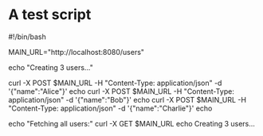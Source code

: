 # A test script 

#!/bin/bash

MAIN_URL="http://localhost:8080/users"

echo "Creating 3 users..."

curl -X POST $MAIN_URL -H "Content-Type: application/json" -d '{"name":"Alice"}'
echo
curl -X POST $MAIN_URL -H "Content-Type: application/json" -d '{"name":"Bob"}'
echo
curl -X POST $MAIN_URL -H "Content-Type: application/json" -d '{"name":"Charlie"}'
echo

echo "Fetching all users:"
curl -X GET $MAIN_URL
echo
Creating 3 users...
